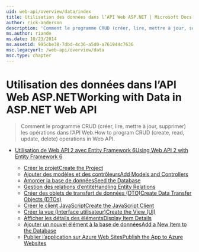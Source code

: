 ```yaml
---
uid: web-api/overview/data/index
title: Utilisation des données dans l’API Web ASP.NET | Microsoft Docs
author: rick-anderson
description: 'Comment le programme CRUD (créer, lire, mettre à jour, supprimer) les opérations dans l’API Web.'
ms.author: riande
ms.date: 10/23/2014
ms.assetid: 995cbe38-7dbd-4c36-a5d0-a761944c7636
msc.legacyurl: /web-api/overview/data
msc.type: chapter
---
```

<a name="working-with-data-in-aspnet-web-api"></a><span data-ttu-id="7a9db-103">Utilisation des données dans l’API Web ASP.NET</span><span class="sxs-lookup"><span data-stu-id="7a9db-103">Working with Data in ASP.NET Web API</span></span>
====================
> <span data-ttu-id="7a9db-104">Comment le programme CRUD (créer, lire, mettre à jour, supprimer) les opérations dans l’API Web.</span><span class="sxs-lookup"><span data-stu-id="7a9db-104">How to program CRUD (create, read, update, delete) operations in Web API.</span></span>


- [<span data-ttu-id="7a9db-105">Utilisation de Web API 2 avec Entity Framework 6</span><span class="sxs-lookup"><span data-stu-id="7a9db-105">Using Web API 2 with Entity Framework 6</span></span>](using-web-api-with-entity-framework/index.md)

    - [<span data-ttu-id="7a9db-106">Créer le projet</span><span class="sxs-lookup"><span data-stu-id="7a9db-106">Create the Project</span></span>](using-web-api-with-entity-framework/part-1.md)
    - [<span data-ttu-id="7a9db-107">Ajouter des modèles et des contrôleurs</span><span class="sxs-lookup"><span data-stu-id="7a9db-107">Add Models and Controllers</span></span>](using-web-api-with-entity-framework/part-2.md)
    - [<span data-ttu-id="7a9db-108">Amorcer la base de données</span><span class="sxs-lookup"><span data-stu-id="7a9db-108">Seed the Database</span></span>](using-web-api-with-entity-framework/part-3.md)
    - [<span data-ttu-id="7a9db-109">Gestion des relations d’entité</span><span class="sxs-lookup"><span data-stu-id="7a9db-109">Handling Entity Relations</span></span>](using-web-api-with-entity-framework/part-4.md)
    - [<span data-ttu-id="7a9db-110">Créer des objets de transfert de données (DTO)</span><span class="sxs-lookup"><span data-stu-id="7a9db-110">Create Data Transfer Objects (DTOs)</span></span>](using-web-api-with-entity-framework/part-5.md)
    - [<span data-ttu-id="7a9db-111">Créer le client JavaScript</span><span class="sxs-lookup"><span data-stu-id="7a9db-111">Create the JavaScript Client</span></span>](using-web-api-with-entity-framework/part-6.md)
    - [<span data-ttu-id="7a9db-112">Créer la vue (Interface utilisateur)</span><span class="sxs-lookup"><span data-stu-id="7a9db-112">Create the View (UI)</span></span>](using-web-api-with-entity-framework/part-7.md)
    - [<span data-ttu-id="7a9db-113">Afficher les détails des éléments</span><span class="sxs-lookup"><span data-stu-id="7a9db-113">Display Item Details</span></span>](using-web-api-with-entity-framework/part-8.md)
    - [<span data-ttu-id="7a9db-114">Ajouter un nouvel élément à la base de données</span><span class="sxs-lookup"><span data-stu-id="7a9db-114">Add a New Item to the Database</span></span>](using-web-api-with-entity-framework/part-9.md)
    - [<span data-ttu-id="7a9db-115">Publier l’application sur Azure Web Sites</span><span class="sxs-lookup"><span data-stu-id="7a9db-115">Publish the App to Azure Websites</span></span>](using-web-api-with-entity-framework/part-10.md)

